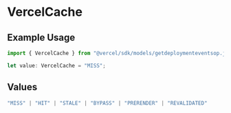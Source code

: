 # VercelCache

## Example Usage

```typescript
import { VercelCache } from "@vercel/sdk/models/getdeploymenteventsop.js";

let value: VercelCache = "MISS";
```

## Values

```typescript
"MISS" | "HIT" | "STALE" | "BYPASS" | "PRERENDER" | "REVALIDATED"
```